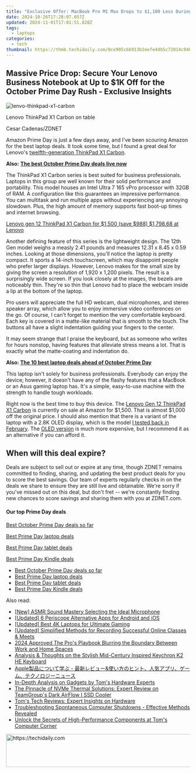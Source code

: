```yaml
---
title: "Exclusive Offer: MacBook Pro M1 Max Drops to $1,100 Less During Black Friday Sale at B&H Photo | Spotlight by ZDNet"
date: 2024-10-26T17:28:07.057Z
updated: 2024-11-01T17:01:51.828Z
tags:
  - laptops
categories:
  - tech
thumbnail: https://thmb.techidaily.com/0ce905cbb913b2eefe4db5c72014c9485f061b0fd3b1b129c677df4a5fe1e713.jpg
---
```


## Massive Price Drop: Secure Your Lenovo Business Notebook at Up to $1K Off for the October Prime Day Rush - Exclusive Insights

![lenvo-thinkpad-x1-carbon](https://www.zdnet.com/a/img/resize/dffb26437093a53e793741a9eaf6af1eebcb8a91/2024/02/23/2677fa4c-e558-4645-aaed-f02c4cc94d47/thinkpad-x1-carbon-gen-12-main.jpg?auto=webp&width=1280)

Lenovo ThinkPad X1 Carbon on table

Cesar Cadenas/ZDNET

Amazon Prime Day is just a few days away, and I've been scouring Amazon for the best laptop deals. It took some time, but I found a great deal for Lenovo's [twelfth-generation ThinkPad X1 Carbon](https://buy.geni.us/Proxy.ashx?TSID=368250&GR%5FURL=https%3A%2F%2Fwww.amazon.com%2FLenovo-ThinkPad-Processor-Touchscreen-Performance%2Fdp%2FB0D1D5J1J1%2F%3Ftag%3Dzd-buy-button-20%26ascsubtag%3D%5F%5FCOM%5FCLICK%5FID%5F%5F%7C14d19b62-5802-4cec-a00b-bb50b38e16ac%7Cdtp&dtb=1).

**Also:** [**The best October Prime Day deals live now**](https://www.zdnet.com/article/best-early-october-prime-day-deals-2024/)

The ThinkPad X1 Carbon series is best suited for business professionals. Laptops in this group are well known for their solid performance and portability. This model houses an Intel Ultra 7 165 vPro processor with 32GB of RAM. A configuration like this guarantees an impressive performance. You can multitask and run multiple apps without experiencing any annoying slowdown. Plus, the high amount of memory supports fast boot-up times and internet browsing.

[Lenovo gen 12 ThinkPad X1 Carbon for $1,500 (save $988) $1,798.68 at Lenovo](https://rd.bizrate.com/rd?t=https%3A%2F%2Fwww.lenovo.com%2Fus%2Fen%2Fp%2Flaptops%2Fthinkpad%2Fthinkpadx1%2Fthinkpad-x1-carbon-gen-12-14-inch-intel%2F21kc000mus%3Fcid%3Dus%3Acse%3Aqza7ob%26source%3Dconnexity%26channel%3Dcse%26adcampaign%3DCSE%5FConnexitycon%26cnxclid%3DSZ%5FREDIRECT%5FID%26szredirectid%3DSZ%5FREDIRECT%5FID&mid=844&cat%5Fid=462&atom=10039&prod%5Fid=&oid=29979504338&pos=1&b%5Fid=18&bid%5Ftype=2&bamt=42cebdc0db812186&cobrand=1&ppr=65367fe4900313d9&a=96e7a9cf999378f822a4881bee3cdda9&rf=af1&af%5Fassettype%5Fid=12&af%5Fcreative%5Fid=2973&af%5Fid=614548&af%5Fplacement%5Fid=1&dv=d3bf392bddd7dc0eea496aa6aa63c9e15ee991283098656c)

Another defining feature of this series is the lightweight design. The 12th Gen model weighs a measly 2.41 pounds and measures 12.31 x 8.45 x 0.59 inches. Looking at those dimensions, you'll notice the laptop is pretty compact. It sports a 14-inch touchscreen, which may disappoint people who prefer larger displays. However, Lenovo makes for the small size by giving the screen a resolution of 1,920 x 1,200 pixels. The result is a surprisingly wide screen. If you look closely at the images, the bezels are noticeably thin. They're so thin that Lenovo had to place the webcam inside a lip at the bottom of the laptop.

Pro users will appreciate the full HD webcam, dual microphones, and stereo speaker array, which allow you to enjoy immersive video conferences on the go. Of course, I can't forget to mention the very comfortable keyboard. Each key is covered in a matte-like material that is smooth to the touch. The buttons all have a slight indentation guiding your fingers to the center.

It may seem strange that I praise the keyboard, but as someone who writes for hours nonstop, having features that alleviate stress means a lot. That is exactly what the matte-coating and indentation do.

**Also: [The 10 best laptop deals ahead of October Prime Day](https://www.zdnet.com/article/best-early-prime-day-laptop-deals-2024/)**

This laptop isn't solely for business professionals. Everybody can enjoy the device; however, it doesn't have any of the flashy features that a MacBook or an Asus gaming laptop has. It's a simple, easy-to-use machine with the strength to handle tough workloads.

Right now is the best time to buy this device. The [Lenovo Gen 12 ThinkPad X1 Carbon](https://buy.geni.us/Proxy.ashx?TSID=368250&GR%5FURL=https%3A%2F%2Fwww.amazon.com%2FLenovo-ThinkPad-Processor-Touchscreen-Performance%2Fdp%2FB0D1D5J1J1%2F%3Ftag%3Dzd-buy-button-20%26ascsubtag%3D%5F%5FCOM%5FCLICK%5FID%5F%5F%7C14d19b62-5802-4cec-a00b-bb50b38e16ac%7Cdtp&dtb=1) is currently on sale at Amazon for $1,500\. That is almost $1,000 off the original price. I should also mention that there is a variant of the laptop with a 2.8K OLED display, which is the model [I tested back in February](https://www.zdnet.com/article/the-thinkpad-i-recommend-for-hybrid-workers-is-not-lenovos-newest-model/). The [OLED version](https://buy.geni.us/Proxy.ashx?TSID=368250&GR%5FURL=https%3A%2F%2Fwww.amazon.com%2FLenovo-ThinkPad-Processor-Touchscreen-Performance%2Fdp%2FB0D5SNKGZ4%2F%3Ftag%3Dzd-buy-button-20%26ascsubtag%3D%5F%5FCOM%5FCLICK%5FID%5F%5F%7C14d19b62-5802-4cec-a00b-bb50b38e16ac%7Cdtp&dtb=1) is much more expensive, but I recommend it as an alternative if you can afford it.

## When will this deal expire?

Deals are subject to sell out or expire at any time, though ZDNET remains committed to finding, sharing, and updating the best product deals for you to score the best savings. Our team of experts regularly checks in on the deals we share to ensure they are still live and obtainable. We're sorry if you've missed out on this deal, but don't fret -- we're constantly finding new chances to score savings and sharing them with you at ZDNET.com. 

#### Our top Prime Day deals

[Best October Prime Day deals so far](https://www.zdnet.com/article/best-amazon-prime-day-deals-2024-10-05/ "Best October Prime Day deals so far")

[Best Prime Day laptop deals](https://www.zdnet.com/article/best-prime-day-laptop-deals-2024/ "Best Prime Day laptop deals")

[Best Prime Day tablet deals](https://www.zdnet.com/article/best-prime-day-tablet-deals/ "Best Prime Day tablet deals")

[Best Prime Day Kindle deals](https://www.zdnet.com/article/best-prime-day-kindle-deals-2024/ "Best Prime Day Kindle deals")

* [Best October Prime Day deals so far](https://www.zdnet.com/article/best-amazon-prime-day-deals-2024-10-05/ "Best October Prime Day deals so far")
* [Best Prime Day laptop deals](https://www.zdnet.com/article/best-prime-day-laptop-deals-2024/ "Best Prime Day laptop deals")
* [Best Prime Day tablet deals](https://www.zdnet.com/article/best-prime-day-tablet-deals/ "Best Prime Day tablet deals")
* [Best Prime Day Kindle deals](https://www.zdnet.com/article/best-prime-day-kindle-deals-2024/ "Best Prime Day Kindle deals")

<ins class="adsbygoogle"
     style="display:block"
     data-ad-format="autorelaxed"
     data-ad-client="ca-pub-7571918770474297"
     data-ad-slot="1223367746"></ins>

<ins class="adsbygoogle"
     style="display:block"
     data-ad-client="ca-pub-7571918770474297"
     data-ad-slot="8358498916"
     data-ad-format="auto"
     data-full-width-responsive="true"></ins>

<span class="atpl-alsoreadstyle">Also read:</span>
<div><ul>
<li><a href="https://youtube-clips.techidaily.com/new-asmr-sound-mastery-selecting-the-ideal-microphone/"><u>[New] ASMR Sound Mastery Selecting the Ideal Microphone</u></a></li>
<li><a href="https://extra-skills.techidaily.com/updated-6-periscope-alternative-apps-for-android-and-ios/"><u>[Updated] 6 Periscope Alternative Apps for Android and iOS</u></a></li>
<li><a href="https://extra-information.techidaily.com/updated-best-4k-laptops-for-ultimate-gaming/"><u>[Updated] Best 4K Laptops for Ultimate Gaming</u></a></li>
<li><a href="https://video-capture.techidaily.com/updated-simplified-methods-for-recording-successful-online-classes-and-meets/"><u>[Updated] Simplified Methods for Recording Successful Online Classes & Meets</u></a></li>
<li><a href="https://desktop-recording.techidaily.com/2024-approved-the-pros-playbook-blurring-the-boundary-between-work-and-home-spaces/"><u>2024 Approved The Pro's Playbook Blurring the Boundary Between Work and Home Spaces</u></a></li>
<li><a href="https://hardware-reviews.techidaily.com/analysis-and-thoughts-on-the-stylish-mid-century-inspired-keychron-k2-he-keyboard/"><u>Analysis & Thoughts on the Stylish Mid-Century Inspired Keychron K2 HE Keyboard</u></a></li>
<li><a href="https://solve-outstanding.techidaily.com/apple-and/"><u>Apple製品について学ぶ - 最新レビュー&使い方のヒント、人気アプリ、ゲーム、テクノロジーニュース</u></a></li>
<li><a href="https://hardware-reviews.techidaily.com/in-depth-analysis-on-gadgets-by-toms-hardware-experts/"><u>In-Depth Analysis on Gadgets by Tom's Hardware Experts</u></a></li>
<li><a href="https://hardware-reviews.techidaily.com/the-pinnacle-of-nvme-thermal-solutions-expert-review-on-teamgroups-dark-airflow-i-ssd-cooler/"><u>The Pinnacle of NVMe Thermal Solutions: Expert Review on TeamGroup's Dark AirFlow I SSD Cooler</u></a></li>
<li><a href="https://hardware-reviews.techidaily.com/toms-tech-reviews-expert-insights-on-hardware/"><u>Tom's Tech Reviews: Expert Insights on Hardware</u></a></li>
<li><a href="https://win-howtos.techidaily.com/troubleshooting-spontaneous-computer-shutdowns-effective-methods-revealed/"><u>Troubleshooting Spontaneous Computer Shutdowns - Effective Methods Revealed</u></a></li>
<li><a href="https://hardware-reviews.techidaily.com/unlock-the-secrets-of-high-performance-components-at-toms-computer-corner/"><u>Unlock the Secrets of High-Performance Components at Tom's Computer Corner</u></a></li>
</ul></div>

<!-- affiliate ads begin -->
<a href="https://aligracehair.sjv.io/c/5597632/2027167/19272" target="_top" id="2027167">
  <img src="//a.impactradius-go.com/display-ad/19272-2027167" border="0" alt="https://techidaily.com" width="728" height="90"/>
</a>
<img height="0" width="0" src="https://aligracehair.sjv.io/i/5597632/2027167/19272" style="position:absolute;visibility:hidden;" border="0" />
<!-- affiliate ads end -->

